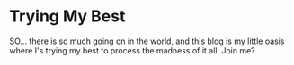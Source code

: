 # Trying My Best

SO... there is so much going on in the world, and this blog is my little oasis where I's trying my best to process the madness of it all. Join me? 
